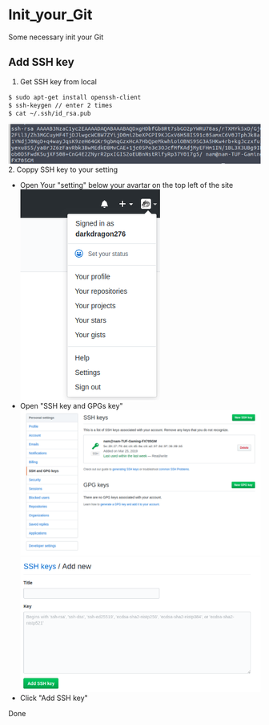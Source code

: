 # Init_your_Git
Some necessary init your Git

## Add SSH key 
1. Get SSH key from local
```
$ sudo apt-get install openssh-client
$ ssh-keygen // enter 2 times
$ cat ~/.ssh/id_rsa.pub
```  
![Your SSH key like](asset/Add_SSH_key/ssh_key.png)
2. Coppy SSH key to your setting
- Open Your "setting" below your avartar on the top left of the site  
![Your setting](asset/Add_SSH_key/Your_setting.png)
- Open "SSH key and GPGs key"  
![Click "New SSH key"](asset/Add_SSH_key/newsshkey.png)  
![Coppy your key to the box](asset/Add_SSH_key/addsshkey.png)
- Click "Add SSH key"  

Done

## 
